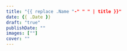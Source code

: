 ```yaml
---
title: "{{ replace .Name "-" " " | title }}"
date: {{ .Date }}
draft: "true"
publishDate: ""
images: [""]
cover: ""
---
```

